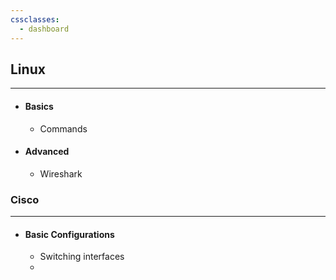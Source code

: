 ```yaml
---
cssclasses:
  - dashboard
---
```

## Linux
---

- #### Basics
	- Commands
- #### Advanced
	- Wireshark

### Cisco
---

- #### Basic Configurations
	- Switching interfaces
	- 